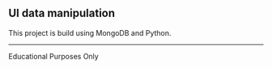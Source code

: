## UI data manipulation

This project is build using MongoDB and Python.

--------

Educational Purposes Only
